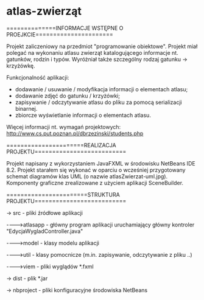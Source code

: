 # atlas-zwierząt

==============INFORMACJE WSTĘPNE O PROEJKCIE======================

Projekt zaliczeniowy na przedmiot "programowanie obiektowe". Projekt miał polegać na wykonaniu 
atlasu zwierząt katalogującego informacje nt. gatunków, rodzin i typów. Wyróżniał także szczególny rodzaj
gatunku -> krzyżówkę. 

Funkcjonalność aplikacji:
- dodawanie / usuwanie / modyfikacja informacji o elementach atlasu;
- dodawanie zdjęć do gatunku / krzyżówki;
- zapisywanie / odczytywanie atlasu do pliku za pomocą serializacji binarnej.
- zbiorcze wyświetlanie informacji o elementach atlasu.

Więcej informacji nt. wymagań projektowych: http://www.cs.put.poznan.pl/dbrzezinski/students.php


======================REALIZACJA PROJEKTU==========================

Projekt napisany z wykorzystaniem JavaFXML w środowisku NetBeans IDE 8.2. Projekt starałem się wykonać w oparciu
o wcześniej przygotowany schemat diagramów klas UML (o nazwie atlasZwierzat-uml.jpg). Komponenty graficzne zrealizowane
z użyciem aplikacji SceneBuilder.

=======================STRUKTURA PROJEKTU==========================

-> src - pliki źródłowe aplikacji

---->atlasapp - główny program aplikacji uruchamiający główny kontroler "EdycjaWygladController.java"

---->model - klasy modelu aplikacji

---->util - klasy pomocnicze (m.in. zapisywanie, odczytywanie z pliku ..)

---->viem - pliki wyglądów *.fxml


		
-> dist - plik *.jar

-> nbproject - pliki konfiguracyjne środowiska NetBeans
